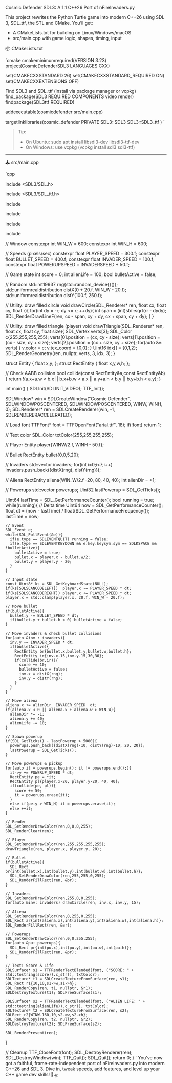 Cosmic Defender SDL3: A 1:1 C++26 Port of nFireInvaders.py

This project rewrites the Python Turtle game into modern C++26 using SDL 3, SDL_ttf, the STL and CMake. You’ll get:

- A CMakeLists.txt for building on Linux/Windows/macOS  
- src/main.cpp with game logic, shapes, timing, input  

📦 CMakeLists.txt

`cmake
cmakeminimumrequired(VERSION 3.23)
project(CosmicDefenderSDL3 LANGUAGES CXX)

set(CMAKECXXSTANDARD 26)
set(CMAKECXXSTANDARD_REQUIRED ON)
set(CMAKECXXEXTENSIONS OFF)

Find SDL3 and SDL_ttf (install via package manager or vcpkg)
find_package(SDL3 REQUIRED COMPONENTS video render)
findpackage(SDL3ttf REQUIRED)

addexecutable(cosmicdefender src/main.cpp)

targetlinklibraries(cosmic_defender
  PRIVATE SDL3::SDL3 SDL3::SDL3_ttf
)
`

> Tip:  
> - On Ubuntu: sudo apt install libsdl3-dev libsdl3-ttf-dev  
> - On Windows: use vcpkg (vcpkg install sdl3 sdl3-ttf)  

---

🕹️ src/main.cpp

`cpp

include <SDL3/SDL.h>

include <SDL3/SDL_ttf.h>

include <vector>

include <random>

include <string>

include <cmath>

// Window
constexpr int WIN_W = 600;
constexpr int WIN_H = 600;

// Speeds (pixels/sec)
constexpr float PLAYER_SPEED  = 300.f;
constexpr float BULLET_SPEED  = 400.f;
constexpr float INVADER_SPEED = 100.f;
constexpr float POWERUPSPEED = INVADERSPEED + 50.f;

// Game state
int score = 0;
int alienLife = 100;
bool bulletActive = false;

// Random
std::mt19937 rng{std::random_device{}()};
std::uniformrealdistribution<float> distX(0 + 20.f, WIN_W - 20.f);
std::uniformrealdistribution<float> distY(100.f, 250.f);

// Utility: draw filled circle
void drawCircle(SDL_Renderer* ren, float cx, float cy, float r){
    for(int dy = -r; dy <= r; ++dy){
        int span = (int)std::sqrt(rr - dydy);
        SDL_RenderDrawLineF(ren, cx - span, cy + dy, cx + span, cy + dy);
    }
}

// Utility: draw filled triangle (player)
void drawTriangle(SDL_Renderer* ren, float cx, float cy, float size){
    SDL_Vertex verts[3];
    SDL_Color c{255,255,255,255};
    verts[0].position = {cx,            cy - size};
    verts[1].position = {cx - size,     cy + size};
    verts[2].position = {cx + size,     cy + size};
    for(auto &v: verts) { v.color = c; v.tex_coord = {0,0}; }
    Uint16 idx[] = {0,1,2};
    SDL_RenderGeometry(ren, nullptr, verts, 3, idx, 3);
}

struct Entity { float x,y; };
struct RectEntity { float x,y,w,h; };

// Check AABB collision
bool collide(const RectEntity&a,const RectEntity&b){
    return !(a.x+a.w < b.x || b.x+b.w < a.x ||
             a.y+a.h < b.y || b.y+b.h < a.y);
}

int main() {
  SDLInit(SDLINIT_VIDEO);
  TTF_Init();

  SDLWindow*   win = SDLCreateWindow("Cosmic Defender",
                        SDLWINDOWPOSCENTERED, SDLWINDOWPOSCENTERED,
                        WINW, WINH, 0);
  SDLRenderer* ren = SDLCreateRenderer(win, -1, SDLRENDERERACCELERATED);

  // Load font
  TTFFont* font = TTFOpenFont("arial.ttf", 18);
  if(!font) return 1;

  // Text color
  SDL_Color txtColor{255,255,255,255};

  // Player
  Entity player{WINW/2.f, WINH - 50.f};

  // Bullet
  RectEntity bullet{0,0,5,20};

  // Invaders
  std::vector<Entity> invaders;
  for(int i=0;i<7;i++)
    invaders.push_back({distX(rng), distY(rng)});

  // Aliena
  RectEntity aliena{WIN_W/2.f -20, 80, 40, 40};
  int alienDir = +1;

  // Powerups
  std::vector<RectEntity> powerups;
  Uint32 lastPowerup = SDL_GetTicks();

  Uint64 lastTime = SDL_GetPerformanceCounter();
  bool running = true;
  while(running){
    // Delta time
    Uint64 now = SDL_GetPerformanceCounter();
    float dt = (now - lastTime) / float(SDL_GetPerformanceFrequency());
    lastTime = now;

    // Event
    SDL_Event e;
    while(SDL_PollEvent(&e)){
      if(e.type == SDLEVENTQUIT) running = false;
      if(e.type == SDLEVENTKEYDOWN && e.key.keysym.sym == SDLKSPACE && !bulletActive){
        bulletActive = true;
        bullet.x = player.x - bullet.w/2;
        bullet.y = player.y - 20;
      }
    }

    // Input state
    const Uint8* ks = SDL_GetKeyboardState(NULL);
    if(ks[SDLSCANCODELEFT])  player.x -= PLAYER_SPEED * dt;
    if(ks[SDLSCANCODERIGHT]) player.x += PLAYER_SPEED * dt;
    player.x = std::clamp(player.x, 20.f, WIN_W - 20.f);

    // Move bullet
    if(bulletActive){
      bullet.y -= BULLET_SPEED * dt;
      if(bullet.y + bullet.h < 0) bulletActive = false;
    }

    // Move invaders & check bullet collisions
    for(auto &inv : invaders){
      inv.y += INVADER_SPEED * dt;
      if(bulletActive){
        RectEntity br{bullet.x,bullet.y,bullet.w,bullet.h};
        RectEntity ir{inv.x-15,inv.y-15,30,30};
        if(collide(br,ir)){
          score += 10;
          bulletActive = false;
          inv.x = distX(rng);
          inv.y = distY(rng);
        }
      }
    }

    // Move aliena
    aliena.x += alienDir  INVADER_SPEED  dt;
    if(aliena.x < 0 || aliena.x + aliena.w > WIN_W){
      alienDir *= -1;
      aliena.y += 40;
      alienLife -= 10;
    }

    // Spawn powerup
    if(SDL_GetTicks() - lastPowerup > 5000){
      powerups.push_back({distX(rng)-10, distY(rng)-10, 20, 20});
      lastPowerup = SDL_GetTicks();
    }

    // Move powerups & pickup
    for(auto it = powerups.begin(); it != powerups.end();){
      it->y += POWERUP_SPEED * dt;
      RectEntity pe = *it;
      RectEntity pl{player.x-20, player.y-20, 40, 40};
      if(collide(pe, pl)){
        score += 50;
        it = powerups.erase(it);
      }
      else if(pe.y > WIN_H) it = powerups.erase(it);
      else ++it;
    }

    // Render
    SDL_SetRenderDrawColor(ren,0,0,0,255);
    SDL_RenderClear(ren);

    // Player
    SDL_SetRenderDrawColor(ren,255,255,255,255);
    drawTriangle(ren, player.x, player.y, 20);

    // Bullet
    if(bulletActive){
      SDL_Rect br{int(bullet.x),int(bullet.y),int(bullet.w),int(bullet.h)};
      SDL_SetRenderDrawColor(ren,255,255,0,255);
      SDL_RenderFillRect(ren, &br);
    }

    // Invaders
    SDL_SetRenderDrawColor(ren,255,0,0,255);
    for(auto &inv: invaders) drawCircle(ren, inv.x, inv.y, 15);

    // Aliena
    SDL_SetRenderDrawColor(ren,0,255,0,255);
    SDL_Rect ar{int(aliena.x),int(aliena.y),int(aliena.w),int(aliena.h)};
    SDL_RenderFillRect(ren, &ar);

    // Powerups
    SDL_SetRenderDrawColor(ren,0,0,255,255);
    for(auto &pu: powerups){
      SDL_Rect pr{int(pu.x),int(pu.y),int(pu.w),int(pu.h)};
      SDL_RenderFillRect(ren, &pr);
    }

    // Text: Score & Life
    SDLSurface* s1 = TTFRenderTextBlended(font, ("SCORE: " + std::tostring(score)).c_str(), txtColor);
    SDLTexture* t1 = SDLCreateTextureFromSurface(ren, s1);
    SDL_Rect r1{10,10,s1->w,s1->h};
    SDL_RenderCopy(ren, t1, nullptr, &r1);
    SDLDestroyTexture(t1); SDLFreeSurface(s1);

    SDLSurface* s2 = TTFRenderTextBlended(font, ("ALIEN LIFE: " + std::tostring(alienLife)).c_str(), txtColor);
    SDLTexture* t2 = SDLCreateTextureFromSurface(ren, s2);
    SDLRect r2{WINW-160,10,s2->w,s2->h};
    SDL_RenderCopy(ren, t2, nullptr, &r2);
    SDLDestroyTexture(t2); SDLFreeSurface(s2);

    SDL_RenderPresent(ren);
  }

  // Cleanup
  TTF_CloseFont(font);
  SDL_DestroyRenderer(ren);
  SDL_DestroyWindow(win);
  TTF_Quit();
  SDL_Quit();
  return 0;
}
`
You’ve now got a faithful, frame-rate-independent port of nFireInvaders.py into modern C++26 and SDL 3. Dive in, tweak speeds, add features, and level up your C++ game dev skills! 🚀🛸

